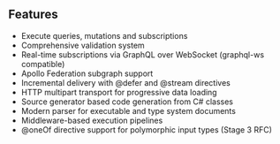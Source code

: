 ## Features

- Execute queries, mutations and subscriptions
- Comprehensive validation system
- Real-time subscriptions via GraphQL over WebSocket (graphql-ws compatible)
- Apollo Federation subgraph support
- Incremental delivery with @defer and @stream directives
- HTTP multipart transport for progressive data loading
- Source generator based code generation from C# classes
- Modern parser for executable and type system documents
- Middleware-based execution pipelines
- @oneOf directive support for polymorphic input types (Stage 3 RFC)
